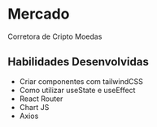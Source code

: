 # Mercado

Corretora de Cripto Moedas

## Habilidades Desenvolvidas

- Criar componentes com tailwindCSS
- Como utilizar useState e useEffect
- React Router
- Chart JS
- Axios
